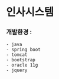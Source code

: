 # 인사시스템

### 개발환경 :
    - java
    - spring boot
    - tomcat
    - bootstrap
    - oracle 11g
    - jquery
